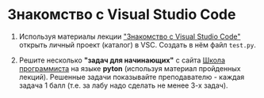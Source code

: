 # Знакомство с Visual Studio Code

1. Используя материалы лекции ["Знакомство с Visual Studio Code"](../articles/l2.md) открыть личный проект (каталог) в VSC. Создать в нём файл `test.py`.

2. Решите несколько **"задач для начинающих"** с сайта [Школа программиста](https://acmp.ru/index.asp?main=tasks) на языке **pyton** (используя материал пройденных лекций). Решенные задачи показывайте преподавателю - каждая задача 1 балл (т.е. за лабу надо сделать не менее 3-х задач).